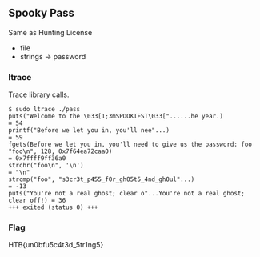 ## Spooky Pass

Same as Hunting License

* file
* strings -> password

### ltrace

Trace library calls.

```
$ sudo ltrace ./pass
puts("Welcome to the \033[1;3mSPOOKIEST\033["......he year.)                   = 54
printf("Before we let you in, you'll nee"...)                                  = 59
fgets(Before we let you in, you'll need to give us the password: foo
"foo\n", 128, 0x7f64ea72caa0)                                                  = 0x7ffff9ff36a0
strchr("foo\n", '\n')                                                          = "\n"
strcmp("foo", "s3cr3t_p455_f0r_gh05t5_4nd_gh0ul"...)                           = -13
puts("You're not a real ghost; clear o"...You're not a real ghost; clear off!) = 36
+++ exited (status 0) +++
```

### Flag

HTB{un0bfu5c4t3d_5tr1ng5}
